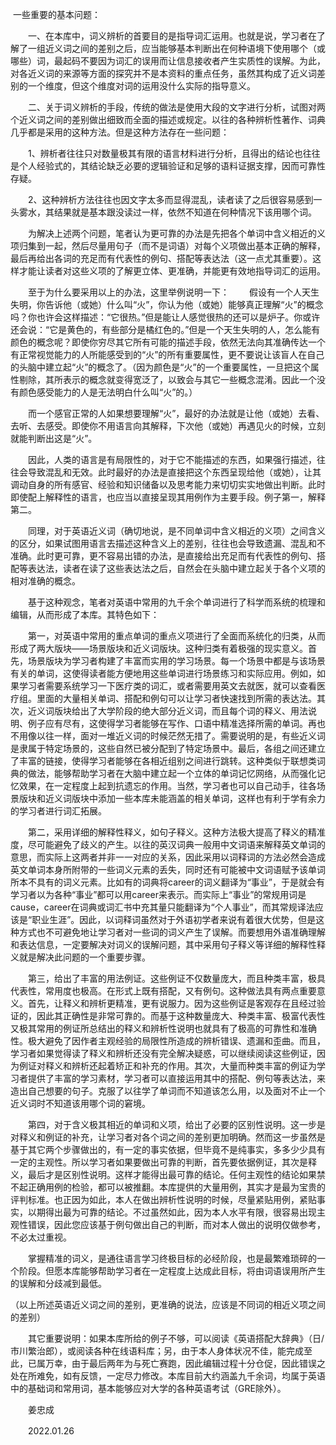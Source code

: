 ‌‌‌
一些重要的基本问题：

‌‌‌　　一、在本库中，词义辨析的首要目的是指导词汇运用。也就是说，学习者在了解了一组近义词之间的差别之后，应当能够基本判断出在何种语境下使用哪个（或哪些）词，最起码不要因为词汇的误用而让信息接收者产生实质性的误解。为此，对各近义词的来源等方面的探究并不是本资料的重点任务，虽然其构成了近义词差别的一个维度，但这个维度对词的运用没什么实际的指导意义。

‌‌‌　　二、关于词义辨析的手段，传统的做法是使用大段的文字进行分析，试图对两个近义词之间的差别做出细致而全面的描述或规定。以往的各种辨析性著作、词典几乎都是采用的这种方法。但是这种方法存在一些问题：

‌‌‌　　1、辨析者往往只对数量极其有限的语言材料进行分析，且得出的结论也往往是个人经验式的，其结论缺乏必要的逻辑验证和足够的语料证据支撑，因而可靠性存疑。

‌‌‌　　2、这种辨析方法往往也因文字太多而显得混乱，读者读了之后很容易感到一头雾水，其结果就是基本跟没读过一样，依然不知道在何种情况下该用哪个词。

‌‌‌　　为解决上述两个问题，笔者认为更可靠的办法是先把各个单词中含义相近的义项归集到一起，然后尽量用句子（而不是词语）对每个义项做出基本正确的解释，最后再给出各词的充足而有代表性的例句、搭配等表达法（这一点尤其重要）。这样才能让读者对这些义项的了解更立体、更准确，并能更有效地指导词汇的运用。

‌‌‌　　至于为什么要采用以上的办法，这里举例说明一下：
‌‌‌　　假设有一个人天生失明，你告诉他（或她）什么叫“火”，你认为他（或她）能够真正理解“火”的概念吗？你也许会这样描述：“它很热。”但是能让人感觉很热的还可以是炉子。你或许还会说：“它是黄色的，有些部分是橘红色的。”但是一个天生失明的人，怎么能有颜色的概念呢？即使你穷尽其它所有可能的描述手段，依然无法向其准确传达一个有正常视觉能力的人所能感受到的“火”的所有重要属性，更不要说让该盲人在自己的头脑中建立起“火”的概念了。（因为颜色是“火”的一个重要属性，一旦把这个属性剔除，其所表示的概念就变得宽泛了，以致会与其它一些概念混淆。因此一个没有颜色感受能力的人是无法明白什么叫“火”的。）

‌‌‌　　而一个感官正常的人如果想要理解“火”，最好的办法就是让他（或她）去看、去听、去感受。即使你不用语言向其解释，下次他（或她）再遇见火的时候，立刻就能判断出这是“火”。

‌‌‌　　因此，人类的语言是有局限性的，对于它不能描述的东西，如果强行描述，往往会导致混乱和无效。此时最好的办法是直接把这个东西呈现给他（或她），让其调动自身的所有感官、经验和知识储备以及思考能力来切切实实地做出判断。此时即使配上解释性的语言，也应当以直接呈现其用例作为主要手段。例子第一，解释第二。

‌‌‌　　同理，对于英语近义词（确切地说，是不同单词中含义相近的义项）之间含义的区分，如果试图用语言去描述这种含义上的差别，往往也会导致遗漏、混乱和不准确。此时更可靠，更不容易出错的办法，是直接给出充足而有代表性的例句、搭配等表达法，读者在读了这些表达法之后，自然会在头脑中建立起关于各个义项的相对准确的概念。

‌‌‌　　基于这种观念，笔者对英语中常用的九千余个单词进行了科学而系统的梳理和编辑，从而形成了本库。其特色如下：

‌‌‌　　第一，对英语中常用的重点单词的重点义项进行了全面而系统化的归类，从而形成了两大版块——场景版块和近义词版块。这种归类有着极强的现实意义。首先，场景版块为学习者构建了丰富而实用的学习场景。每一个场景中都是与该场景有关的单词，这使得读者能方便地用这些单词进行场景练习和实际应用。例如，如果学习者需要系统学习一下医疗类的词汇，或者需要用英文去就医，就可以查看医疗组。里面的大量相关单词、搭配和例句可以让学习者快速找到所需的表达法。其次，近义词版块给出了大学阶段的绝大部分近义词，而且每个词的释义、用法说明、例子应有尽有，这使得学习者能够在写作、口语中精准选择所需的单词。再也不用像以往一样，面对一堆近义词的时候茫然无措了。需要说明的是，有些近义词是隶属于特定场景的，这些自然已被分配到了特定场景中。最后，各组之间还建立了丰富的链接，使得学习者能够在各相近组别之间进行跳转。这种类似于联想类词典的做法，能够帮助学习者在大脑中建立起一个立体的单词记忆网络，从而强化记忆效果，在一定程度上起到抗遗忘的作用。当然，学习者也可以自己动手，往各场景版块和近义词版块中添加一些本库未能涵盖的相关单词，这样也有利于学有余力的学习者进行词汇拓展。

‌‌‌　　第二，采用详细的解释性释义，如句子释义。这种方法极大提高了释义的精准度，尽可能避免了歧义的产生。以往的英汉词典一般用中文词语来解释英文单词的意思，而实际上这两者并非一一对应的关系，因此采用以词释词的方法必然会造成英文单词本身所附带的一些词义元素的丢失，同时还有可能被中文词语赋予该单词所本不具有的词义元素。比如有的词典将career的词义翻译为“事业”，于是就会有学习者以为各种“事业”都可以用career来表示。而实际上“事业”的常规用词是cause，career在词典或词汇书中充其量只能翻译为“个人事业”，而其常规译法应该是“职业生涯”。因此，以词释词虽然对于外语初学者来说有着很大优势，但是这种方式也不可避免地让学习者对一些词的词义产生了误解。而要想用外语准确理解和表达信息，一定要解决对词义的误解问题，其中采用句子释义等详细的解释性释义就是解决此问题的一个重要步骤。

‌‌‌　　第三，给出了丰富的用法例证。这些例证不仅数量庞大，而且种类丰富，极具代表性，常用度也极高。在形式上既有搭配，又有例句。这种做法具有两点重要意义。首先，让释义和辨析更精准，更有说服力。因为这些例证是客观存在且经过验证的，因此其正确性是非常可靠的。而基于这种数量庞大、种类丰富、极富代表性又极其常用的例证所总结出的释义和辨析性说明也就具有了极高的可靠性和准确性。极大避免了因作者主观经验的局限性所造成的辨析错误、遗漏和歪曲。而且，学习者如果觉得读了释义和辨析还没有完全解决疑惑，可以继续阅读这些例证，因为例证对释义和辨析还起着矫正和补充的作用。其次，大量而种类丰富的例证为学习者提供了丰富的学习素材，学习者可以直接运用其中的搭配、例句等表达法，来造出自己想要的句子。克服了以往学了单词而不知道该怎么用，以及面对不止一个近义词时不知道该用哪个词的窘境。

‌‌‌　　第四，对于含义极其相近的单词和义项，给出了必要的区别性说明。这一步是对释义和例证的补充，让学习者对各个词之间的差别更加明确。然而这一步虽然是基于其它两个步骤做出的，有一定的事实依据，但毕竟不是纯事实，多多少少具有一定的主观性。所以学习者如果要做出可靠的判断，首先要依据例证，其次是释义，最后才是区别性说明。这样才能得出最可靠的结论。任何主观性的结论如果禁不起正确用例的检验，都可以被推翻。本库提供的大量用例，其实才是最为宝贵的评判标准。也正因为如此，本人在做出辨析性说明的时候，尽量紧贴用例，紧贴事实，以期得出最为可靠的结论。不过虽然如此，因为本人水平有限，很容易出现主观性错误，因此您应该基于例句做出自己的判断，而对本人做出的说明仅做参考，不必太过重视。

‌‌‌　　掌握精准的词义，是通往语言学习终极目标的必经阶段，也是最繁难琐碎的一个阶段。但愿本库能够帮助学习者在一定程度上达成此目标，将由词语误用所产生的误解和分歧减到最低。

‌‌‌（以上所述英语近义词之间的差别，更准确的说法，应该是不同词的相近义项之间的差别）

‌‌‌　　其它重要说明：如果本库所给的例子不够，可以阅读《英语搭配大辞典》（日/市川繁治郎），或阅读各种在线语料库；另，由于本人身体状况不佳，能完成至此，已属万幸，由于最后两年为与死亡赛跑，因此编辑过程十分仓促，因此错误之处在所难免，如有反馈，一定尽力修改。本库目前大约涵盖九千余词，均属于英语中的基础词和常用词，基本能够应对大学的各种英语考试（GRE除外）。


‌‌‌　　姜忠成

‌‌‌　　2022.01.26
‌‌‌　　